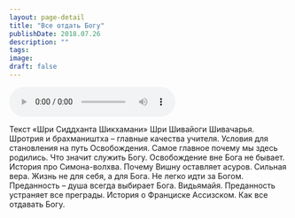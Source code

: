 ```yaml
---
layout: page-detail
title: "Все отдать Богу"
publishDate: 2018.07.26
description: ""
tags:
image:
draft: false
---
```


<audio title="2018.07.26 - Все отдать Богу.mp3" src="/upload/iblock/c53/c5387a7314fbe95ed8176bbf26bd0e7d.mp3" controls=""></audio>

 Текст «Шри Сиддханта Шикхамани» Шри Шивайоги Шивачарья. Шротрия и брахмаништха – главные качества учителя. Условия для становления на путь Освобождения. Самое главное почему мы здесь родились. Что значит служить Богу. Освобождение вне Бога не бывает. История про Симона-волхва. Почему Вишну оставляет асуров. Сильная вера. Жизнь не для себя, а для Бога. Не легко идти за Богом. Преданность – душа всегда выбирает Бога. Видьямайя. Преданность устраняет все преграды. История о Франциске Ассизском. Как все отдавать Богу. 

  
